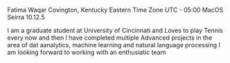 Fatima Waqar
Covington, Kentucky
Eastern Time Zone UTC - 05:00
MacOS Seirra 10.12.5

I am a graduate student at University of Cincinnati and Loves to play Tennis every now and then
I have completed multiple Advanced projects in the area of dat aanalytics, machine learning and natural language processing
I am looking forward to working with an enthusiatic team 

